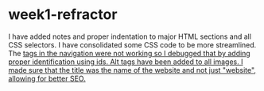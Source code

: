 # week1-refractor

I have added notes and proper indentation to major HTML sections and all CSS selectors.  I have consolidated some CSS code to be more streamlined.  The <a href> tags in the navigation were not working so I debugged that by adding proper identification using ids.  Alt tags have been added to all images.  I made sure that the title was the name of the website and not just "website", allowing for better SEO.